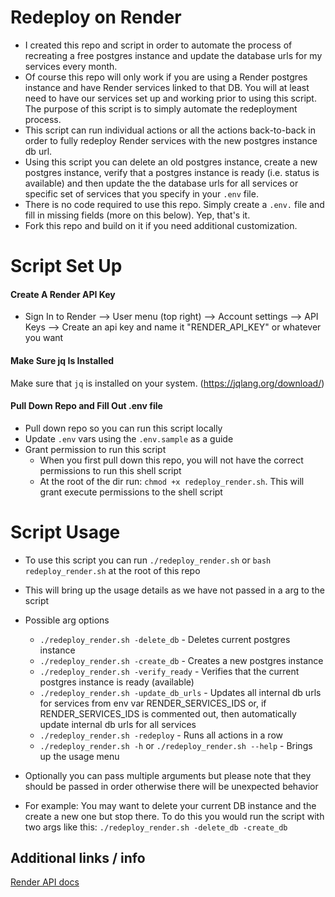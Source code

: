 # Redeploy on Render

-   I created this repo and script in order to automate the process of recreating a free postgres instance and update the database urls for my services every month.
-   Of course this repo will only work if you are using a Render postgres instance and have Render services linked to that DB. You will at least need to have our services set up and working prior to using this script. The purpose of this script is to simply automate the redeployment process.
-   This script can run individual actions or all the actions back-to-back in order to fully redeploy Render services with the new postgres instance db url.
-   Using this script you can delete an old postgres instance, create a new postgres instance, verify that a postgres instance is ready (i.e. status is available) and then update the the database urls for all services or specific set of services that you specify in your `.env` file.
-   There is no code required to use this repo. Simply create a `.env.` file and fill in missing fields (more on this below). Yep, that's it.
-   Fork this repo and build on it if you need additional customization.

# Script Set Up

#### Create A Render API Key

-   Sign In to Render --> User menu (top right) --> Account settings --> API Keys --> Create an api key and name it "RENDER_API_KEY" or whatever you want

#### Make Sure jq Is Installed

Make sure that `jq` is installed on your system. (https://jqlang.org/download/)

#### Pull Down Repo and Fill Out .env file

-   Pull down repo so you can run this script locally
-   Update `.env` vars using the `.env.sample` as a guide
-   Grant permission to run this script
    -   When you first pull down this repo, you will not have the correct permissions to run this shell script
    -   At the root of the dir run: `chmod +x redeploy_render.sh`. This will grant execute permissions to the shell script

# Script Usage

-   To use this script you can run `./redeploy_render.sh` or `bash redeploy_render.sh` at the root of this repo
-   This will bring up the usage details as we have not passed in a arg to the script
-   Possible arg options

    -   `./redeploy_render.sh -delete_db` - Deletes current postgres instance
    -   `./redeploy_render.sh -create_db` - Creates a new postgres instance
    -   `./redeploy_render.sh -verify_ready` - Verifies that the current postgres instance is ready (available)
    -   `./redeploy_render.sh -update_db_urls` - Updates all internal db urls for services from env var RENDER_SERVICES_IDS or, if RENDER_SERVICES_IDS is commented out, then automatically update internal db urls for all services
    -   `./redeploy_render.sh -redeploy` - Runs all actions in a row
    -   `./redeploy_render.sh -h` or `./redeploy_render.sh --help` - Brings up the usage menu

-   Optionally you can pass multiple arguments but please note that they should be passed in order otherwise there will be unexpected behavior
-   For example: You may want to delete your current DB instance and the create a new one but stop there. To do this you would run the script with two args like this: `./redeploy_render.sh -delete_db -create_db`

## Additional links / info

[Render API docs](https://api-docs.render.com/reference/list-postgres)

